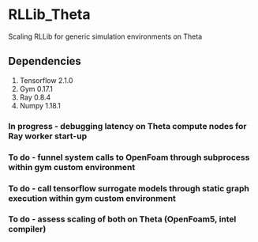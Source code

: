 # RLLib_Theta
Scaling RLLib for generic simulation environments on Theta

## Dependencies
1. Tensorflow 2.1.0
2. Gym 0.17.1
3. Ray 0.8.4
4. Numpy 1.18.1

### In progress - debugging latency on Theta compute nodes for Ray worker start-up
### To do - funnel system calls to OpenFoam through subprocess within gym custom environment
### To do - call tensorflow surrogate models through static graph execution within gym custom environment
### To do - assess scaling of both on Theta (OpenFoam5, intel compiler)
